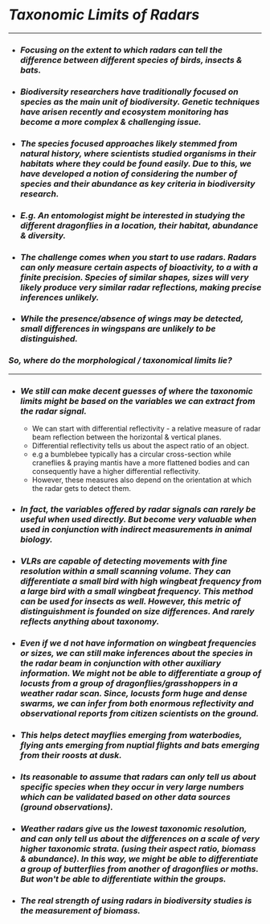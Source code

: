 # ___Taxonomic Limits of Radars___
-------------------

- ### ___Focusing on the extent to which radars can tell the difference between different species of birds, insects & bats.___

- ### ___Biodiversity researchers have traditionally focused on species as the main unit of biodiversity. Genetic techniques have arisen recently and ecosystem monitoring has become a more complex & challenging issue.___

- ### ___The species focused approaches likely stemmed from natural history, where scientists studied organisms in their habitats where they could be found easily. Due to this, we have developed a notion of considering the number of species and their abundance as key criteria in biodiversity research.___

- ### ___E.g. An entomologist might be interested in studying the different dragonflies in a location, their habitat, abundance & diversity.___

- ### ___The challenge comes when you start to use radars. Radars can only measure certain aspects of bioactivity, to a with a finite precision. Species of similar shapes, sizes will very likely produce very similar radar reflections, making precise inferences unlikely.___

- ### ___While the presence/absence of wings may be detected, small differences in wingspans are unlikely to be distinguished.___


### ___So, where do the morphological / taxonomical limits lie?___
--------------------------


- ### ___We still can make decent guesses of where the taxonomic limits might be based on the variables we can extract from the radar signal.___
    - We can start with differential reflectivity - a relative measure of radar beam reflection between the horizontal & vertical planes.
    - Differential reflectivity tells us about the aspect ratio of an object.
    - e.g a bumblebee typically has a circular cross-section while craneflies & praying mantis have a more flattened bodies and can consequently have a higher differential reflectivity.
    - However, these measures also depend on the orientation at which the radar gets to detect them.    
    
- ### ___In fact, the variables offered by radar signals can rarely be useful when used directly. But become very valuable when used in conjunction with indirect measurements in animal biology.___

- ### ___VLRs are capable of detecting movements with fine resolution within a small scanning volume. They can differentiate a small bird with high wingbeat frequency from a large bird with a small wingbeat frequency. This method can be used for insects as well. However, this metric of distinguishment is founded on size differences. And rarely reflects anything about taxonomy.___

- ### ___Even if we d not have information on wingbeat frequencies or sizes, we can still make inferences about the species in the radar beam in conjunction with other auxiliary information. We might not be able to differentiate a group of locusts from a group of dragonflies/grasshoppers in a weather radar scan. Since, locusts form huge and dense swarms, we can infer from both enormous reflectivity and observational reports from citizen scientists on the ground.___

- ### ___This helps detect mayflies emerging from waterbodies, flying ants emerging from nuptial flights and bats emerging from their roosts at dusk.___

- ### ___Its reasonable to assume that radars can only tell us about specific species when they occur in very large numbers which can be validated based on other data sources (ground observations).___

- ### ___Weather radars give us the lowest taxonomic resolution, and can only tell us about the differences on a scale of very higher taxonomic strata. (using their aspect ratio, biomass & abundance). In this way, we might be able to differentiate a group of butterflies from another of dragonflies or moths. But won't be able to differentiate within the groups.___

- ### ___The real strength of using radars in biodiversity studies is the measurement of biomass.___